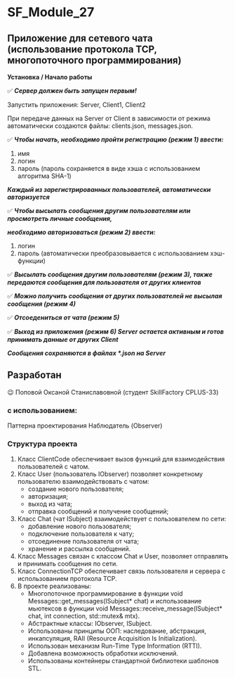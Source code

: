 # SF_Module_27
## Приложение для сетевого чата (использование протокола TCP, многопоточного программирования)
**Установка / Начало работы**

:white_check_mark: ___Сервер должен быть запущен первым!___

Запустить приложения: Server, Client1, Client2

При передаче данных на Server от Client в зависимости от режима автоматически создаются файлы:
clients.json, messages.json.

:white_check_mark: ___Чтобы начать, необходимо пройти регистрацию (режим 1) ввести:___
1. имя
2. логин
3. пароль (пароль сохраняется в виде хэша с использованием алгоритма SHA-1)

___Каждый из зарегистрированных пользователей, автоматически авторизуется___

:white_check_mark: ___Чтобы высылать сообщения другим пользователям или просмотреть личные сообщения,___

___необходимо авторизоваться (режим 2) ввести:___
1. логин
2. пароль (автоматически преобразовывается с использованием хэш-функции)

:white_check_mark: ___Высылать сообщения другим пользователям (режим 3), также передаются сообщения для пользователя от других клиентов___ 


:white_check_mark: ___Можно получить сообщения от других пользователей не высылая сообщения (режим 4)___


:white_check_mark: ___Отсоедениться от чата (режим 5)___ 


:white_check_mark: ___Выход из приложения (режим 6) Server остается активным и готов принимать данные от других Client___ 


___Cообщения сохраняются в файлах *.json на Server___

## Разработан
:wink: Поповой Оксаной Станиславовной (студент SkillFactory CPLUS-33)

### c использованием:

Паттерна проектирования Наблюдатель (Observer)
   
### Структура проекта

1. Класс ClientCode обеспечивает вызов функций для взаимодействия пользователей с чатом.
2. Класс User (пользователь IObserver) позволяет конкретному пользователю взаимодействовать с чатом:
      - создание нового пользователя;
      - авторизация;
      - выход из чата;
      - отправка сообщений  и получение сообщений;
4. Класс Chat (чат ISubject) взаимодействует с пользователем по сети:
      - добавление нового пользователя;
      - подключение пользователя к чату;
      - отсоединение пользователя от чата;
      - хранение и рассылка сообщений.
5. Класс Messages связан с классом Chat и User, позволяет отправлять и принимать сообщения по сети.
6. Класс ConnectionTCP обеспечивает связь пользователя и сервера с использованием протокола TCP.
7. В проекте реализованы:
      - Многопоточное программирование в функции void Messages::get_messages(ISubject* chat) и использование мьютексов в функции void Messages::receive_message(ISubject* chat, int connection, std::mutex& mtx).
      - Абстрактные классы: IObserver, ISubject.
      - Использованы принципы ООП: наследование, абстракция, инкапсуляция, RAII (Resource Acquisition Is Initialization).
      - Использован механизм Run-Time Type Information (RTTI).
      - Добавлена возможность обработки исключений.
      - Использованы контейнеры cтандартной библиотеки шаблонов STL.
